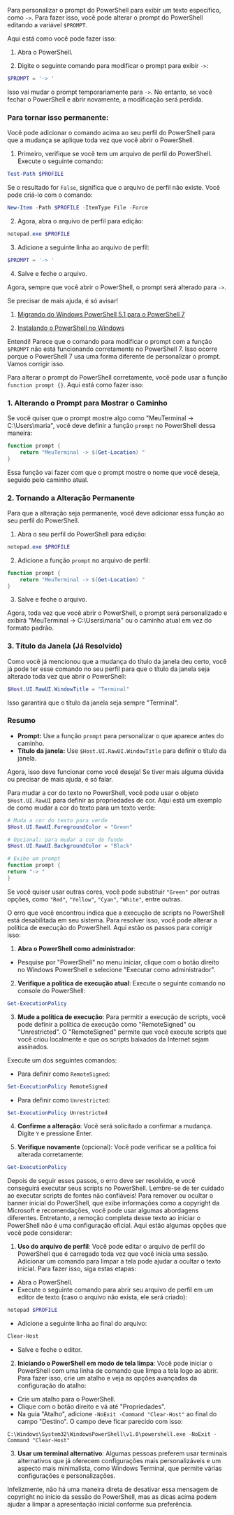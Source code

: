 Para personalizar o prompt do PowerShell para exibir um texto específico, como `->`. Para fazer isso, você pode alterar o prompt do PowerShell editando a variável `$PROMPT`.

Aqui está como você pode fazer isso:

1. Abra o PowerShell.

2. Digite o seguinte comando para modificar o prompt para exibir `->`:

```powershell
$PROMPT = '-> '
```

Isso vai mudar o prompt temporariamente para `->`. No entanto, se você fechar o PowerShell e abrir novamente, a modificação será perdida.

### Para tornar isso permanente:

Você pode adicionar o comando acima ao seu perfil do PowerShell para que a mudança se aplique toda vez que você abrir o PowerShell.

1. Primeiro, verifique se você tem um arquivo de perfil do PowerShell. Execute o seguinte comando:

```powershell
Test-Path $PROFILE
```

Se o resultado for `False`, significa que o arquivo de perfil não existe. Você pode criá-lo com o comando:

```powershell
New-Item -Path $PROFILE -ItemType File -Force
```

2. Agora, abra o arquivo de perfil para edição:

```powershell
notepad.exe $PROFILE
```

3. Adicione a seguinte linha ao arquivo de perfil:

```powershell
$PROMPT = '-> '
```

4. Salve e feche o arquivo.

Agora, sempre que você abrir o PowerShell, o prompt será alterado para `->`.

Se precisar de mais ajuda, é só avisar!

1. [Migrando do Windows PowerShell 5.1 para o PowerShell 7](https://learn.microsoft.com/pt-br/powershell/scripting/whats-new/migrating-from-windows-powershell-51-to-powershell-7?view=powershell-7.5)

2. [Instalando o PowerShell no Windows](https://learn.microsoft.com/pt-br/powershell/scripting/install/installing-powershell-on-windows?view=powershell-7.5#winget)


Entendi! Parece que o comando para modificar o prompt com a função `$PROMPT` não está funcionando corretamente no PowerShell 7. Isso ocorre porque o PowerShell 7 usa uma forma diferente de personalizar o prompt. Vamos corrigir isso.

Para alterar o prompt do PowerShell corretamente, você pode usar a função `function prompt {}`. Aqui está como fazer isso:

### 1. Alterando o Prompt para Mostrar o Caminho

Se você quiser que o prompt mostre algo como "MeuTerminal -> C:\Users\maria", você deve definir a função `prompt` no PowerShell dessa maneira:

```powershell
function prompt {
    return "MeuTerminal -> $(Get-Location) "
}
```

Essa função vai fazer com que o prompt mostre o nome que você deseja, seguido pelo caminho atual.

### 2. Tornando a Alteração Permanente

Para que a alteração seja permanente, você deve adicionar essa função ao seu perfil do PowerShell.

1. Abra o seu perfil do PowerShell para edição:

```powershell
notepad.exe $PROFILE
```

2. Adicione a função `prompt` no arquivo de perfil:

```powershell
function prompt {
    return "MeuTerminal -> $(Get-Location) "
}
```

3. Salve e feche o arquivo.

Agora, toda vez que você abrir o PowerShell, o prompt será personalizado e exibirá "MeuTerminal -> C:\Users\maria" ou o caminho atual em vez do formato padrão.

### 3. Título da Janela (Já Resolvido)

Como você já mencionou que a mudança do título da janela deu certo, você já pode ter esse comando no seu perfil para que o título da janela seja alterado toda vez que abrir o PowerShell:

```powershell
$Host.UI.RawUI.WindowTitle = "Terminal"
```

Isso garantirá que o título da janela seja sempre "Terminal".

### Resumo

- **Prompt:** Use a função `prompt` para personalizar o que aparece antes do caminho.
- **Título da janela:** Use `$Host.UI.RawUI.WindowTitle` para definir o título da janela.

Agora, isso deve funcionar como você deseja! Se tiver mais alguma dúvida ou precisar de mais ajuda, é só falar. 


Para mudar a cor do texto no PowerShell, você pode usar o objeto `$Host.UI.RawUI` para definir as propriedades de cor. Aqui está um exemplo de como mudar a cor do texto para um texto verde:

```powershell
# Muda a cor do texto para verde
$Host.UI.RawUI.ForegroundColor = "Green"

# Opcional: para mudar a cor do fundo
$Host.UI.RawUI.BackgroundColor = "Black"

# Exibe um prompt
function prompt {
return "-> "
}
```

Se você quiser usar outras cores, você pode substituir `"Green"` por outras opções, como `"Red"`, `"Yellow"`, `"Cyan"`, `"White"`, entre outras.


O erro que você encontrou indica que a execução de scripts no PowerShell está desabilitada em seu sistema. Para resolver isso, você pode alterar a política de execução do PowerShell. Aqui estão os passos para corrigir isso:

1. **Abra o PowerShell como administrador**:
- Pesquise por "PowerShell" no menu iniciar, clique com o botão direito no Windows PowerShell e selecione "Executar como administrador".

2. **Verifique a política de execução atual**:
Execute o seguinte comando no console do PowerShell:
```powershell
Get-ExecutionPolicy
```

3. **Mude a política de execução**:
Para permitir a execução de scripts, você pode definir a política de execução como "RemoteSigned" ou "Unrestricted". O "RemoteSigned" permite que você execute scripts que você criou localmente e que os scripts baixados da Internet sejam assinados.

Execute um dos seguintes comandos:
- Para definir como `RemoteSigned`:
```powershell
Set-ExecutionPolicy RemoteSigned
```
- Para definir como `Unrestricted`:
```powershell
Set-ExecutionPolicy Unrestricted
```

4. **Confirme a alteração**:
Você será solicitado a confirmar a mudança. Digite `Y` e pressione Enter.

5. **Verifique novamente** (opcional):
Você pode verificar se a política foi alterada corretamente:
```powershell
Get-ExecutionPolicy
```

Depois de seguir esses passos, o erro deve ser resolvido, e você conseguirá executar seus scripts no PowerShell. Lembre-se de ter cuidado ao executar scripts de fontes não confiáveis!
Para remover ou ocultar o banner inicial do PowerShell, que exibe informações como a copyright da Microsoft e recomendações, você pode usar algumas abordagens diferentes. Entretanto, a remoção completa desse texto ao iniciar o PowerShell não é uma configuração oficial. Aqui estão algumas opções que você pode considerar:

1. **Uso do arquivo de perfil**: Você pode editar o arquivo de perfil do PowerShell que é carregado toda vez que você inicia uma sessão. Adicionar um comando para limpar a tela pode ajudar a ocultar o texto inicial. Para fazer isso, siga estas etapas:

- Abra o PowerShell.
- Execute o seguinte comando para abrir seu arquivo de perfil em um editor de texto (caso o arquivo não exista, ele será criado):
```powershell
notepad $PROFILE
```
- Adicione a seguinte linha ao final do arquivo:
```powershell
Clear-Host
```
- Salve e feche o editor.

2. **Iniciando o PowerShell em modo de tela limpa**: Você pode iniciar o PowerShell com uma linha de comando que limpa a tela logo ao abrir. Para fazer isso, crie um atalho e veja as opções avançadas da configuração do atalho:

- Crie um atalho para o PowerShell.
- Clique com o botão direito e vá até "Propriedades".
- Na guia "Atalho", adicione `-NoExit -Command "Clear-Host"` ao final do campo "Destino". O campo deve ficar parecido com isso:
```plaintext
C:\Windows\System32\WindowsPowerShell\v1.0\powershell.exe -NoExit -Command "Clear-Host"
```

3. **Usar um terminal alternativo**: Algumas pessoas preferem usar terminais alternativos que já oferecem configurações mais personalizáveis e um aspecto mais minimalista, como Windows Terminal, que permite várias configurações e personalizações.

Infelizmente, não há uma maneira direta de desativar essa mensagem de copyright no início da sessão do PowerShell, mas as dicas acima podem ajudar a limpar a apresentação inicial conforme sua preferência.
